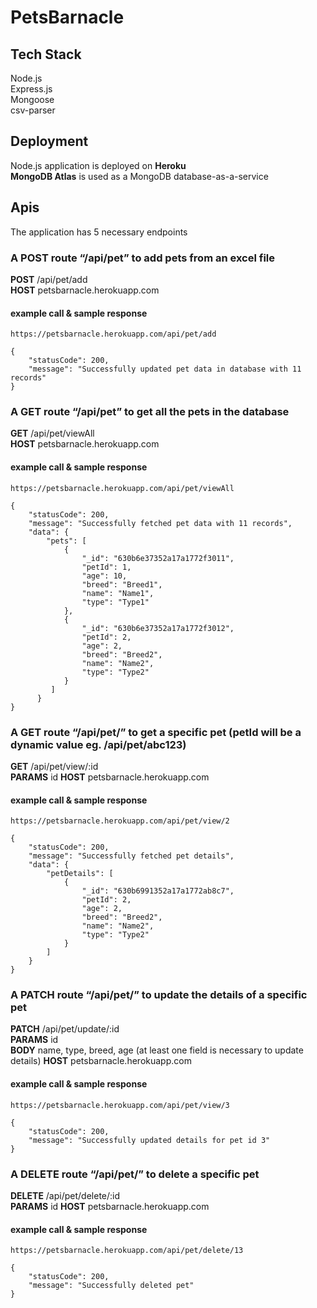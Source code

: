 # PetsBarnacle

## Tech Stack
Node.js <br>
Express.js <br>
Mongoose <br>
csv-parser <br>

## Deployment
Node.js application is deployed on **Heroku** <br>
**MongoDB Atlas** is used as a MongoDB database-as-a-service

## Apis
The application has 5 necessary endpoints

### A POST route “/api/pet” to add pets from an excel file

**POST** /api/pet/add <br>
**HOST** petsbarnacle.herokuapp.com

#### example call & sample response
```
https://petsbarnacle.herokuapp.com/api/pet/add
```
```
{
    "statusCode": 200,
    "message": "Successfully updated pet data in database with 11 records"
}
```

### A GET route “/api/pet” to get all the pets in the database

**GET** /api/pet/viewAll <br>
**HOST** petsbarnacle.herokuapp.com

#### example call & sample response
```
https://petsbarnacle.herokuapp.com/api/pet/viewAll
```
```
{
    "statusCode": 200,
    "message": "Successfully fetched pet data with 11 records",
    "data": {
        "pets": [
            {
                "_id": "630b6e37352a17a1772f3011",
                "petId": 1,
                "age": 10,
                "breed": "Breed1",
                "name": "Name1",
                "type": "Type1"
            },
            {
                "_id": "630b6e37352a17a1772f3012",
                "petId": 2,
                "age": 2,
                "breed": "Breed2",
                "name": "Name2",
                "type": "Type2"
            }
         ]
      }
}
```

### A GET route “/api/pet/<petId>” to get a specific pet (petId will be a dynamic value eg. /api/pet/abc123)

**GET** /api/pet/view/:id <br>
**PARAMS** id
**HOST** petsbarnacle.herokuapp.com

#### example call & sample response
```
https://petsbarnacle.herokuapp.com/api/pet/view/2
```
```
{
    "statusCode": 200,
    "message": "Successfully fetched pet details",
    "data": {
        "petDetails": [
            {
                "_id": "630b6991352a17a1772ab8c7",
                "petId": 2,
                "age": 2,
                "breed": "Breed2",
                "name": "Name2",
                "type": "Type2"
            }
        ]
    }
}
```
### A PATCH route “/api/pet/<petId>” to update the details of a specific pet

**PATCH** /api/pet/update/:id <br>
**PARAMS** id <br>
**BODY** name, type, breed, age (at least one field is necessary to update details)
**HOST** petsbarnacle.herokuapp.com

#### example call & sample response
```
https://petsbarnacle.herokuapp.com/api/pet/view/3
```
```
{
    "statusCode": 200,
    "message": "Successfully updated details for pet id 3"
}
```
### A DELETE route “/api/pet/<petId>” to delete a specific pet

**DELETE** /api/pet/delete/:id <br>
**PARAMS** id
**HOST** petsbarnacle.herokuapp.com

#### example call & sample response
```
https://petsbarnacle.herokuapp.com/api/pet/delete/13
```
```
{
    "statusCode": 200,
    "message": "Successfully deleted pet"
}
```













